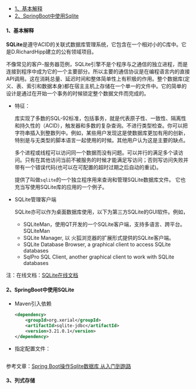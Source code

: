 - [1、基本解释](#1-基本解释)
- [2、SpringBoot中使用Sqlite](#2-springboot中使用sqlite)





#### 1、基本解释

**SQLite**是遵守ACID的关联式数据库管理系统，它包含在一个相对小的C库中。它是D.RichardHipp建立的公有领域项目。

不像常见的客户-服务器范例，SQLite引擎不是个程序与之通信的独立进程，而是连接到程序中成为它的一个主要部分。所以主要的通信协议是在编程语言内的直接API调用。这在消耗总量、延迟时间和整体简单性上有积极的作用。整个数据库(定义、表、索引和数据本身)都在宿主主机上存储在一个单一的文件中。它的简单的设计是通过在开始一个事务的时候锁定整个数据文件而完成的。

- 特征：

  库实现了多数的SQL-92标准，包括事务，就是代表原子性、一致性、隔离性和持久性的（ACID），触发器和多数的复杂查询。不进行类型检查。你可以把字符串插入到整数列中。例如，某些用户发现这是使数据库更加有用的创新，特别是与无类型的脚本语言一起使用的时候。其他用户认为这是主要的缺点。

  多个进程或线程可以访问同一个数据而没有问题。可以并行的满足多个读访问。只有在其他访问当前不被服务的时候才能满足写访问；否则写访问失败并带有一个错误代码(也可以在可配置的超时过期之后自动的重试)。

  提供了叫做`sqlite`的一个独立程序用来查询和管理SQLite数据库文件。 它也充当写使用SQLite库的应用的一个例子。

- SQLite管理客户端

  SQLite亦可以作为桌面数据库使用，以下为第三方SQLite的GUI软件。例如，

  - SQLiteMan，使用QT开发的一个SQLite客户端，支持多语言、跨平台。SQLiteMan
  - SQLite Manager, 以 火狐浏览器的扩展形式提供的SQLite客户端。
  - SQLite Database Browser, a graphical client to access SQLite databases
  - SqlPro SQL Client, another graphical client to work with SQLite databases

注：在线文档：[SQLite在线文档](http://www.ostools.net/apidocs/apidoc?api=sqlite)

#### 2、SpringBoot中使用SQLite

- Maven引入依赖

  ```xml
  <dependency>
      <groupId>org.xerial</groupId>
      <artifactId>sqlite-jdbc</artifactId>
      <version>3.21.0.1</version>
  </dependency>
  ```

- 指定配置文件：

  ```xml
  
  ```

  

参考文章：[Spring Boot操作Sqlite数据库 从入门到跑路](https://segmentfault.com/a/1190000016176354?utm_source=tag-newest)

#### 3、列式存储

